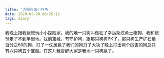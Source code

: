 ```yaml
---
title: '大探险家小豆角'
date: 2020-06-20 08:25:12
tags: diary
---
```

我晚上跟我爸爸玩小小探险家，我的地一只狗叫做狂了幸运条纹勇士帽狗，我和爸爸走了不到半里地。找到宝藏，有守护狗，跟那只狗狗PK了，那只狗生产矿石量百分之60的狗，打了一仗居赢了我们的狗力了大功了晚上打出两个厉害的狗总共有六只狗五个宝藏。在这儿我提醒大家是我地一只狗赢了。
